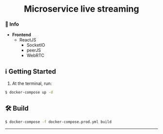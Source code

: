 <h1 align="center">
  Microservice live streaming
</h1>

### :memo: Info

  - **Frontend**
    - ReactJS
      * SocketIO
      * peerJS
      * WebRTC

## :information_source: Getting Started

1. At the terminal, run:

```bash
$ docker-compose up -d
```

## :hammer_and_wrench: Build

```bash
$ docker-compose -f docker-compose.prod.yml build
```
---